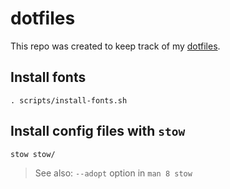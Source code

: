 # dotfiles

This repo was created to keep track of my [dotfiles](https://dotfiles.github.io/).

## Install fonts

    . scripts/install-fonts.sh

## Install config files with `stow`

    stow stow/

> See also: `--adopt` option in `man 8 stow`

